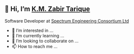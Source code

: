 ## 👋 Hi, I’m [K.M. Zabir Tarique](https://sites.google.com/view/zabir-portfolio/home)
Software Developer at [Spectrum Engineering Consortium Ltd](https://spectrum-bd.com/)
- 👀 I’m interested in ...
- 🌱 I’m currently learning ...
- 💞️ I’m looking to collaborate on ...
- 📫 How to reach me ...

<!---
ZabirTarique/ZabirTarique is a ✨ special ✨ repository because its `README.md` (this file) appears on your GitHub profile.
You can click the Preview link to take a look at your changes.
--->
